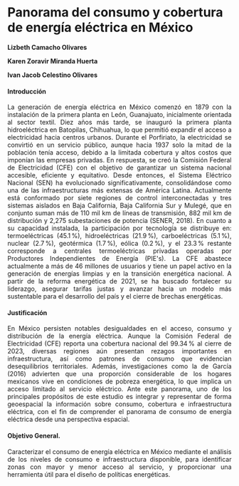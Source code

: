 # Panorama del consumo y cobertura de energía eléctrica en México 
**Lizbeth Camacho Olivares**

**Karen Zoravir Miranda Huerta**

**Ivan Jacob Celestino Olivares**

#### Introducción
<div align="justify">
La generación de energía eléctrica en México comenzó en 1879 con la instalación de la primera planta en León, Guanajuato, inicialmente orientada al sector textil. Diez años más tarde, se inauguró la primera planta hidroeléctrica en Batopilas, Chihuahua, lo que permitió expandir el acceso a electricidad hacia centros urbanos. Durante el Porfiriato, la electricidad se convirtió en un servicio público, aunque hacia 1937 solo la mitad de la población tenía acceso, debido a la limitada cobertura y altos costos que imponían las empresas privadas. En respuesta, se creó la Comisión Federal de Electricidad (CFE) con el objetivo de garantizar un sistema nacional accesible, eficiente y equitativo.
Desde entonces, el Sistema Eléctrico Nacional (SEN) ha evolucionado significativamente, consolidándose como una de las infraestructuras más extensas de América Latina. Actualmente está conformado por siete regiones de control interconectadas y tres sistemas aislados en Baja California, Baja California Sur y Mulegé, que en conjunto suman más de 110 mil km de líneas de transmisión, 882 mil km de distribución y 2,275 subestaciones de potencia (SENER, 2018).
En cuanto a su capacidad instalada, la participación por tecnología se distribuye en: termoeléctricas (45.1 %), hidroeléctricas (21.9 %), carboeléctricas (5.1 %), nuclear (2.7 %), geotérmica (1.7 %), eólica (0.2 %), y el 23.3 % restante corresponde a centrales termoeléctricas privadas operadas por Productores Independientes de Energía (PIE's).
La CFE abastece actualmente a más de 46 millones de usuarios y tiene un papel activo en la generación de energías limpias y en la transición energética nacional. A partir de la reforma energética de 2021, se ha buscado fortalecer su liderazgo, asegurar tarifas justas y avanzar hacia un modelo más sustentable para el desarrollo del país y el cierre de brechas energéticas.


#### Justificación
En México persisten notables desigualdades en el acceso, consumo y distribución de la energía eléctrica. Aunque la Comisión Federal de Electricidad (CFE) reporta una cobertura nacional del 99.34 % al cierre de 2023, diversas regiones aún presentan rezagos importantes en infraestructura, así como patrones de consumo que evidencian desequilibrios territoriales. Además, investigaciones como la de García (2016) advierten que una proporción considerable de los hogares mexicanos vive en condiciones de pobreza energética, lo que implica un acceso limitado al servicio eléctrico. Ante este panorama, uno de los principales propósitos de este estudio es integrar y representar de forma geoespacial la información sobre consumo, cobertura e infraestructura eléctrica, con el fin de comprender el panorama de consumo de energía eléctrica desde una perspectiva espacial. 


#### Objetivo General.

Caracterizar el consumo de energía eléctrica en México mediante el análisis de los niveles de consumo e infraestructura disponible, para  identificar zonas con mayor y menor acceso al servicio, y proporcionar una herramienta útil para el diseño de políticas energéticas.
</div>
